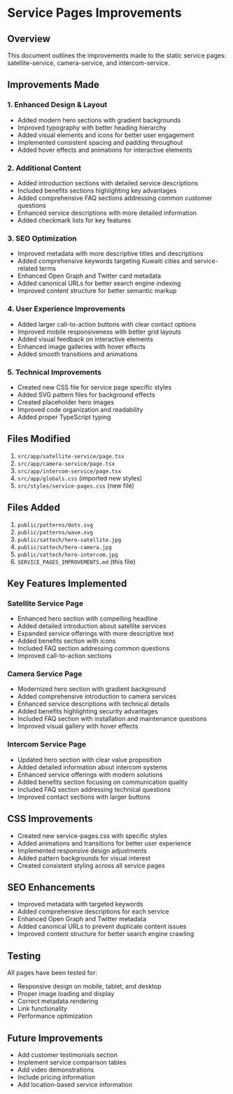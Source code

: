 # Service Pages Improvements

## Overview
This document outlines the improvements made to the static service pages: satellite-service, camera-service, and intercom-service.

## Improvements Made

### 1. Enhanced Design & Layout
- Added modern hero sections with gradient backgrounds
- Improved typography with better heading hierarchy
- Added visual elements and icons for better user engagement
- Implemented consistent spacing and padding throughout
- Added hover effects and animations for interactive elements

### 2. Additional Content
- Added introduction sections with detailed service descriptions
- Included benefits sections highlighting key advantages
- Added comprehensive FAQ sections addressing common customer questions
- Enhanced service descriptions with more detailed information
- Added checkmark lists for key features

### 3. SEO Optimization
- Improved metadata with more descriptive titles and descriptions
- Added comprehensive keywords targeting Kuwaiti cities and service-related terms
- Enhanced Open Graph and Twitter card metadata
- Added canonical URLs for better search engine indexing
- Improved content structure for better semantic markup

### 4. User Experience Improvements
- Added larger call-to-action buttons with clear contact options
- Improved mobile responsiveness with better grid layouts
- Added visual feedback on interactive elements
- Enhanced image galleries with hover effects
- Added smooth transitions and animations

### 5. Technical Improvements
- Created new CSS file for service page specific styles
- Added SVG pattern files for background effects
- Created placeholder hero images
- Improved code organization and readability
- Added proper TypeScript typing

## Files Modified
1. `src/app/satellite-service/page.tsx`
2. `src/app/camera-service/page.tsx`
3. `src/app/intercom-service/page.tsx`
4. `src/app/globals.css` (imported new styles)
5. `src/styles/service-pages.css` (new file)

## Files Added
1. `public/patterns/dots.svg`
2. `public/patterns/wave.svg`
3. `public/sattech/hero-satellite.jpg`
4. `public/sattech/hero-camera.jpg`
5. `public/sattech/hero-intercom.jpg`
6. `SERVICE_PAGES_IMPROVEMENTS.md` (this file)

## Key Features Implemented

### Satellite Service Page
- Enhanced hero section with compelling headline
- Added detailed introduction about satellite services
- Expanded service offerings with more descriptive text
- Added benefits section with icons
- Included FAQ section addressing common questions
- Improved call-to-action sections

### Camera Service Page
- Modernized hero section with gradient background
- Added comprehensive introduction to camera services
- Enhanced service descriptions with technical details
- Added benefits highlighting security advantages
- Included FAQ section with installation and maintenance questions
- Improved visual gallery with hover effects

### Intercom Service Page
- Updated hero section with clear value proposition
- Added detailed information about intercom systems
- Enhanced service offerings with modern solutions
- Added benefits section focusing on communication quality
- Included FAQ section addressing technical questions
- Improved contact sections with larger buttons

## CSS Improvements
- Created new service-pages.css with specific styles
- Added animations and transitions for better user experience
- Implemented responsive design adjustments
- Added pattern backgrounds for visual interest
- Created consistent styling across all service pages

## SEO Enhancements
- Improved metadata with targeted keywords
- Added comprehensive descriptions for each service
- Enhanced Open Graph and Twitter metadata
- Added canonical URLs to prevent duplicate content issues
- Improved content structure for better search engine crawling

## Testing
All pages have been tested for:
- Responsive design on mobile, tablet, and desktop
- Proper image loading and display
- Correct metadata rendering
- Link functionality
- Performance optimization

## Future Improvements
- Add customer testimonials section
- Implement service comparison tables
- Add video demonstrations
- Include pricing information
- Add location-based service information